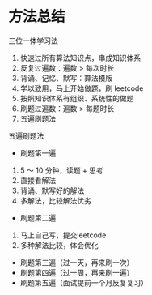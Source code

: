 # 方法总结

三位一体学习法

1. 快速过所有算法知识点，串成知识体系
2. 反复过遍数：遍数 &gt; 每次时长
3. 背诵、记忆、默写：算法模版
4. 学以致用，马上开始做题，刷 leetcode
5. 按照知识体系有组织、系统性的做题
6. 刷题过遍数：遍数 &gt; 每题时长
7. 五遍刷题法

五遍刷题法

* 刷题第一遍

1. 5 ～ 10 分钟，读题 + 思考
2. 直接看解法
3. 背诵、默写好的解法
4. 多解法，比较解法优劣

* 刷题第二遍

1. 马上自己写，提交leetcode
2. 多种解法比较，体会优化

* 刷题第三遍（过一天，再来刷一次）
* 刷题第四遍（过一周，再来刷一遍）
* 刷题第五遍（面试提前一个月反复复习）

